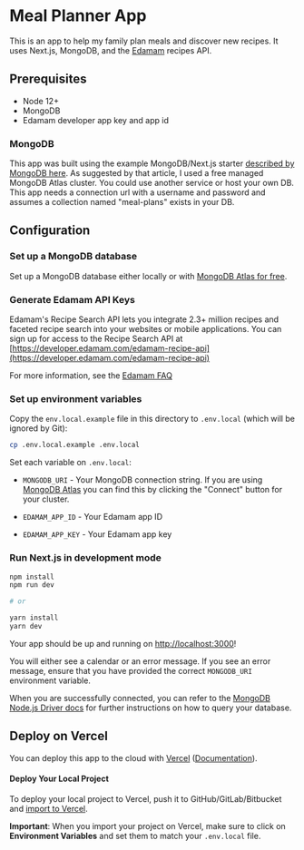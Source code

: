 # Meal Planner App

This is an app to help my family plan meals and discover new recipes. It uses Next.js, MongoDB, and the [Edamam](https://developer.edamam.com/) recipes API.

## Prerequisites

- Node 12+
- MongoDB
- Edamam developer app key and app id

### MongoDB

This app was built using the example MongoDB/Next.js starter [described by MongoDB here](https://www.mongodb.com/developer/how-to/nextjs-with-mongodb/). As suggested by that article, I used a free managed MongoDB Atlas cluster. You could use another service or host your own DB. This app needs a connection url with a username and password and assumes a collection named "meal-plans" exists in your DB.

## Configuration

### Set up a MongoDB database

Set up a MongoDB database either locally or with [MongoDB Atlas for free](https://mongodb.com/atlas).

### Generate Edamam API Keys

Edamam's Recipe Search API lets you integrate 2.3+ million recipes and faceted recipe search into your websites or mobile applications. You can sign up for access to the Recipe Search API at [https://developer.edamam.com/edamam-recipe-api](https://developer.edamam.com/edamam-recipe-api)

For more information, see the [Edamam FAQ](https://developer.edamam.com/api/faq)

### Set up environment variables

Copy the `env.local.example` file in this directory to `.env.local` (which will be ignored by Git):

```bash
cp .env.local.example .env.local
```

Set each variable on `.env.local`:

- `MONGODB_URI` - Your MongoDB connection string. If you are using [MongoDB Atlas](https://mongodb.com/atlas) you can find this by clicking the "Connect" button for your cluster.

- `EDAMAM_APP_ID` - Your Edamam app ID

- `EDAMAM_APP_KEY` - Your Edamam app key

### Run Next.js in development mode

```bash
npm install
npm run dev

# or

yarn install
yarn dev
```

Your app should be up and running on [http://localhost:3000](http://localhost:3000)!

You will either see a calendar or an error message. If you see an error message, ensure that you have provided the correct `MONGODB_URI` environment variable.

When you are successfully connected, you can refer to the [MongoDB Node.js Driver docs](https://mongodb.github.io/node-mongodb-native/3.4/tutorials/collections/) for further instructions on how to query your database.

## Deploy on Vercel

You can deploy this app to the cloud with [Vercel](https://vercel.com?utm_source=github&utm_medium=readme&utm_campaign=next-example) ([Documentation](https://nextjs.org/docs/deployment)).

#### Deploy Your Local Project

To deploy your local project to Vercel, push it to GitHub/GitLab/Bitbucket and [import to Vercel](https://vercel.com/new?utm_source=github&utm_medium=readme&utm_campaign=next-example).

**Important**: When you import your project on Vercel, make sure to click on **Environment Variables** and set them to match your `.env.local` file.
